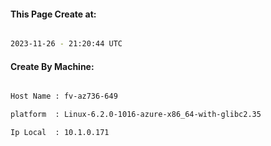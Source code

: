 
   
#### This Page Create at:

```bash

2023-11-26 - 21:20:44 UTC

```

#### Create By Machine:

```bash

Host Name : fv-az736-649

platform  : Linux-6.2.0-1016-azure-x86_64-with-glibc2.35

Ip Local  : 10.1.0.171

```

